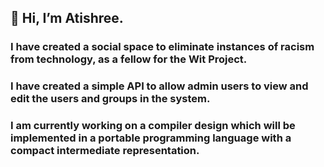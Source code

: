 ## 👋 Hi, I’m Atishree.
### I have created a social space to eliminate instances of racism from technology, as a fellow for the Wit Project.
### I have created a simple API to allow admin users to view and edit the users and groups in the system.
### I am currently working on a compiler design which will be implemented in a portable programming language with a compact intermediate representation.
<!---
TishweeMahjong/TishweeMahjong is a ✨ special ✨ repository because its `README.md` (this file) appears on your GitHub profile.
You can click the Preview link to take a look at your changes.
--->
 

